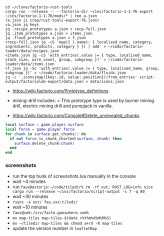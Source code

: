 ```
cd ~/clone/factorio-rust-tools
cargo run --release -- --factorio-dir ~/ins/factorio-1-1-76 export ~/ins/factorio-1-1-76/mods/* | tee a.json
(a.json is crap/rust-tools-export-76.json)
<a.json jq keys
jq .recipe_prototypes a.json > recp-full.json
jq .item_prototypes a.json > items.json
jq .fluid_prototypes a.json > f.json
<recp-full.json jq -cS 'map({ (.name): { localised_name, category, ingredients, products, category } }) | add' > ~/code/factorio-loader/data/recipes.json
<items.json jq -cS 'with_entries(.value |= { type, localised_name, stack_size, wire_count, group, subgroup })' > ~/code/factorio-loader/data/items.json
<f.json jq -Sc 'with_entries(.value |= { type, localised_name, group, subgroup })' > ~/code/factorio-loader/data/fluids.json
jq -c '.icons|map({key:.id, value:.position})|from_entries' script-output/factoriolab-export/data.json > data/icons.json
```

 * https://wiki.factorio.com/Prototype_definitions
 * mining-drill includes: > This prototype type is used by burner mining drill, electric mining drill and pumpjack in vanilla.

 * https://wiki.factorio.com/Console#Delete_unrevealed_chunks

```lua
local surface = game.player.surface
local force = game.player.force
for chunk in surface.get_chunks() do
  if not force.is_chunk_charted(surface, chunk) then
    surface.delete_chunk(chunk)
  end
end
```

### screenshots

 * run the top hunk of screenshots.lua manually in the console
 * wait ~4 minutes
 * run `faux@astoria:~/code/tiledir% rm -rf out; RUST_LOG=info nice cargo run --release ~/ins/factorio/script-output -s 7 -q 80`
 * wait ~30 minutes
 * `rsync -a out/ fau.xxx:tiledir`
 * wait ~10 minutes
 * `faux@sek:/srv/facto.goeswhere.com%`
 * `mv map-tiles map-tiles-$(date +%Y%m%d%H%M%S)`
 * `mv ~/tiledir map-tiles && chmod a+rX -R map-tiles`
 * update the version number in `leafletMap`
